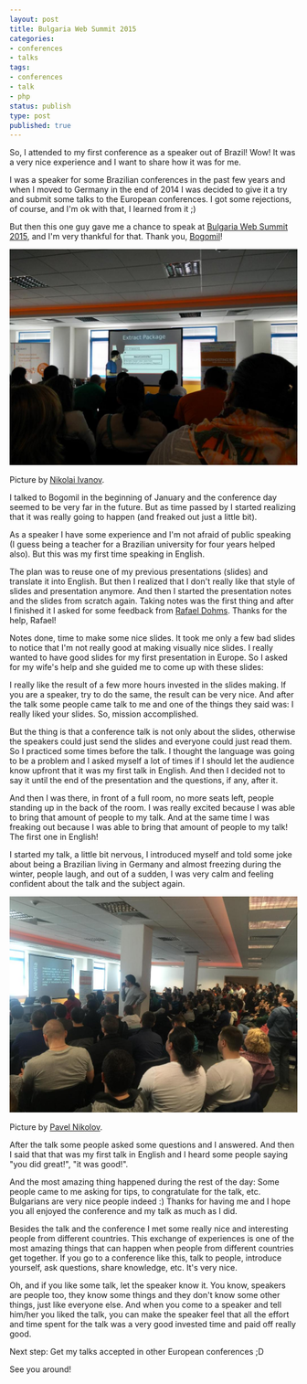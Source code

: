 ```yaml
---
layout: post
title: Bulgaria Web Summit 2015
categories:
- conferences
- talks
tags:
- conferences
- talk
- php
status: publish
type: post
published: true
---
```


So, I attended to my first conference as a speaker out of Brazil! Wow! It was
a very nice experience and I want to share how it was for me.

I was a speaker for some Brazilian conferences in the past few years and when
I moved to Germany in the end of 2014 I was decided to give it a try and submit
some talks to the European conferences. I got some rejections, of course, and I'm
ok with that, I learned from it ;)

But then this one guy gave me a chance to speak at
[Bulgaria Web Summit 2015](http://bulgariawebsummit.com), and I'm very thankful
for that. Thank you, [Bogomil](http://twitter.com/bogomep)!

![During the talk](/assets/images/bws15/bws15_2.jpg)

Picture by [Nikolai Ivanov](https://twitter.com/mraiur).

I talked to Bogomil in the beginning of January and the conference day seemed to
be very far in the future. But as time passed by I started realizing that it
was really going to happen (and freaked out just a little bit).

As a speaker I have some experience and I'm not afraid of public speaking (I
guess being a teacher for a Brazilian university for four years helped also).
But this was my first time speaking in English.

The plan was to reuse one of my previous presentations (slides) and translate
it into English. But then I realized that I don't really like that style of
slides and presentation anymore. And then I started the presentation notes and
the slides from scratch again. Taking notes was the first thing and after I
finished it I asked for some feedback from [Rafael Dohms](http://twitter.com/rdohms).
Thanks for the help, Rafael!

Notes done, time to make some nice slides. It took me only a few bad slides to
notice that I'm not really good at making visually nice slides. I really wanted
to have good slides for my first presentation in Europe. So I asked for my
wife's help and she guided me to come up with these slides:

<script
    async class="speakerdeck-embed" data-id="71f1eca63dbf4ecabaec4b629e247d6d"
    data-ratio="1.33159947984395" src="//speakerdeck.com/assets/embed.js">
</script>

I really like the result of a few more hours invested in the slides making. If
you are a speaker, try to do the same, the result can be very nice. And after
the talk some people came talk to me and one of the things they said was: I
really liked your slides. So, mission accomplished.

But the thing is that a conference talk is not only about the slides, otherwise
the speakers could just send the slides and everyone could just read them. So I
practiced some times before the talk. I thought the language was going to be a
problem and I asked myself a lot of times if I should let the audience know
upfront that it was my first talk in English. And then I decided not to say it
until the end of the presentation and the questions, if any, after it.

And then I was there, in front of a full room, no more seats left, people
standing up in the back of the room. I was really excited because I was able to
bring that amount of people to my talk. And at the same time I was freaking out
because I was able to bring that amount of people to my talk! The first one in
English!

I started my talk, a little bit nervous, I introduced myself and told some joke
about being a Brazilian living in Germany and almost freezing during the
winter, people laugh, and out of a sudden, I was very calm and feeling
confident about the talk and the subject again.

![The full room](/assets/images/bws15/bws15_1.jpg)

Picture by [Pavel Nikolov](https://twitter.com/pavkatar).

After the talk some people asked some questions and I answered. And then I said that
that was my first talk in English and I heard some people saying "you did great!",
"it was good!".

And the most amazing thing happened during the rest of the day: Some people came to
me asking for tips, to congratulate for the talk, etc. Bulgarians are very nice
people indeed :) Thanks for having me and I hope you all enjoyed the conference
and my talk as much as I did.

Besides the talk and the conference I met some really nice and interesting people
from different countries. This exchange of experiences is one of the most
amazing things that can happen when people from different countries get together.
If you go to a conference like this, talk to people, introduce yourself, ask
questions, share knowledge, etc. It's very nice.

Oh, and if you like some talk, let the speaker know it. You know, speakers
are people too, they know some things and they don't know some other things, just
like everyone else. And when you come to a speaker and tell him/her you liked the
talk, you can make the speaker feel that all the effort and time spent for the
talk was a very good invested time and paid off really good.

Next step: Get my talks accepted in other European conferences ;D

See you around!
